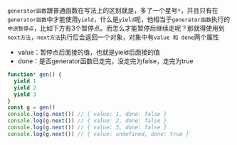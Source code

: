`generator函数`跟普通函数在写法上的区别就是，多了一个星号`*`，并且只有在`generator函数`中才能使用`yield`，什么是`yield`呢，他相当于`generator函数`执行的`中途暂停点`，比如下方有3个暂停点。而怎么才能暂停后继续走呢？那就得使用到`next方法`，`next方法`执行后会返回一个对象，对象中有`value 和 done`两个属性

-   value：暂停点后面接的值，也就是yield后面接的值
-   done：是否generator函数已走完，没走完为false，走完为true

```js
function* gen() {
  yield 1
  yield 2
  yield 3
}
const g = gen()
console.log(g.next()) // { value: 1, done: false }
console.log(g.next()) // { value: 2, done: false }
console.log(g.next()) // { value: 3, done: false }
console.log(g.next()) // { value: undefined, done: true }
```